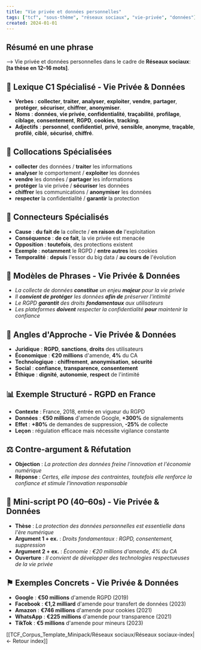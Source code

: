 ```yaml
---
title: "Vie privée et données personnelles"
tags: ["tcf", "sous-thème", "réseaux sociaux", "vie-privée", "données"]
created: 2024-01-01
---
```


## Résumé en une phrase
⟶ Vie privée et données personnelles dans le cadre de **Réseaux sociaux**: __[ta thèse en 12–16 mots]__.

## 🎯 Lexique C1 Spécialisé - Vie Privée & Données
- **Verbes** : **collecter**, **traiter**, **analyser**, **exploiter**, **vendre**, **partager**, **protéger**, **sécuriser**, **chiffrer**, **anonymiser**.
- **Noms** : **données**, **vie privée**, **confidentialité**, **traçabilité**, **profilage**, **ciblage**, **consentement**, **RGPD**, **cookies**, **tracking**.
- **Adjectifs** : **personnel**, **confidentiel**, **privé**, **sensible**, **anonyme**, **traçable**, **profilé**, **ciblé**, **sécurisé**, **chiffré**.

## 🔗 Collocations Spécialisées
- **collecter** des données / **traiter** les informations
- **analyser** le comportement / **exploiter** les données
- **vendre** les données / **partager** les informations
- **protéger** la vie privée / **sécuriser** les données
- **chiffrer** les communications / **anonymiser** les données
- **respecter** la confidentialité / **garantir** la protection

## 🔗 Connecteurs Spécialisés
- **Cause** : **du fait de** la collecte / **en raison de** l'exploitation
- **Conséquence** : **de ce fait**, la vie privée est menacée
- **Opposition** : **toutefois**, des protections existent
- **Exemple** : **notamment** le RGPD / **entre autres** les cookies
- **Temporalité** : **depuis** l'essor du big data / **au cours de** l'évolution

## 💬 Modèles de Phrases - Vie Privée & Données
- *La collecte de données **constitue** un enjeu **majeur** pour la vie privée*
- *Il **convient de protéger** les données **afin de** préserver l'intimité*
- *Le RGPD **garantit** des droits **fondamentaux** aux utilisateurs*
- *Les plateformes **doivent** respecter la confidentialité **pour** maintenir la confiance*

## 🎯 Angles d'Approche - Vie Privée & Données
- **Juridique** : **RGPD**, **sanctions**, **droits** des utilisateurs
- **Économique** : **€20 millions** d'amende, **4%** du CA
- **Technologique** : **chiffrement**, **anonymisation**, **sécurité**
- **Social** : **confiance**, **transparence**, **consentement**
- **Éthique** : **dignité**, **autonomie**, **respect** de l'intimité

## 📊 Exemple Structuré - RGPD en France
- **Contexte** : France, 2018, entrée en vigueur du RGPD
- **Données** : **€50 millions** d'amende Google, **+300%** de signalements
- **Effet** : **+80%** de demandes de suppression, **-25%** de collecte
- **Leçon** : régulation efficace mais nécessite vigilance constante

## ⚖️ Contre-argument & Réfutation
- **Objection** : *La protection des données freine l'innovation et l'économie numérique*
- **Réponse** : *Certes, elle impose des contraintes, toutefois elle renforce la confiance et stimule l'innovation responsable*

## 🎤 Mini-script PO (40–60s) - Vie Privée & Données
- **Thèse** : *La protection des données personnelles est essentielle dans l'ère numérique*
- **Argument 1 + ex.** : *Droits fondamentaux : RGPD, consentement, suppression*
- **Argument 2 + ex.** : *Économie : €20 millions d'amende, 4% du CA*
- **Ouverture** : *Il convient de développer des technologies respectueuses de la vie privée*

## ⚑ Exemples Concrets - Vie Privée & Données
- **Google** : **€50 millions** d'amende RGPD (2019)
- **Facebook** : **€1,2 milliard** d'amende pour transfert de données (2023)
- **Amazon** : **€746 millions** d'amende pour cookies (2021)
- **WhatsApp** : **€225 millions** d'amende pour transparence (2021)
- **TikTok** : **€5 millions** d'amende pour mineurs (2023)

[[TCF_Corpus_Template_Minipack/Réseaux sociaux/Réseaux sociaux-index|← Retour index]]
